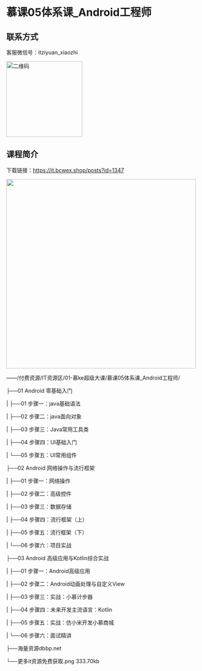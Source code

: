 # 慕课05体系课_Android工程师

## 联系方式

客服微信号：itziyuan_xiaozhi

<img src="https://ziyuanyun.oss-cn-guangzhou.aliyuncs.com/common/20240614073449/666b82192834a.jpg" width="200" height="200" alt="二维码">

## 课程简介

下载链接：https://it.bcwex.shop/posts?id=1347

<img src="https://ziyuanyun.oss-cn-guangzhou.aliyuncs.com/yun/20240515153711/66446627873c0.jpg" width="500" alt="">

  ——/付费资源/IT资源区/01-慕ke超级大课/慕课05体系课_Android工程师/

 ├──01 Android 零基础入门

 | ├──01 步骤一：java基础语法

 | ├──02 步骤二：java面向对象

 | ├──03 步骤三：Java常用工具类

 | ├──04 步骤四：UI基础入门

 | └──05 步骤五：UI常用组件

 ├──02 Android 网络操作与流行框架

 | ├──01 步骤一：网络操作

 | ├──02 步骤二：高级控件

 | ├──03 步骤三：数据存储

 | ├──04 步骤四：流行框架（上）

 | ├──05 步骤五：流行框架（下）

 | └──06 步骤六：项目实战

 ├──03 Android 高级应用与Kotlin综合实战

 | ├──01 步骤一：Android高级应用

 | ├──02 步骤二：Android动画处理与自定义View

 | ├──03 步骤三：实战：小慕计步器

 | ├──04 步骤四：未来开发主流语言：Kotlin

 | ├──05 步骤五：实战：仿小米开发小慕商城

 | └──06 步骤六：面试精讲

 ├──海量资源dbbp.net

 └──更多it资源免费获取.png 333.70kb

  